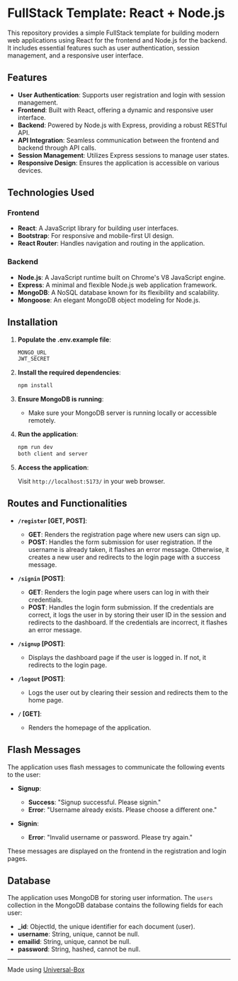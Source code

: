 # FullStack Template: React + Node.js

This repository provides a simple FullStack template for building modern web applications using React for the frontend and Node.js for the backend. It includes essential features such as user authentication, session management, and a responsive user interface.

## Features

- **User Authentication**: Supports user registration and login with session management.
- **Frontend**: Built with React, offering a dynamic and responsive user interface.
- **Backend**: Powered by Node.js with Express, providing a robust RESTful API.
- **API Integration**: Seamless communication between the frontend and backend through API calls.
- **Session Management**: Utilizes Express sessions to manage user states.
- **Responsive Design**: Ensures the application is accessible on various devices.

## Technologies Used

### Frontend

- **React**: A JavaScript library for building user interfaces.
- **Bootstrap**: For responsive and mobile-first UI design.
- **React Router**: Handles navigation and routing in the application.

### Backend

- **Node.js**: A JavaScript runtime built on Chrome's V8 JavaScript engine.
- **Express**: A minimal and flexible Node.js web application framework.
- **MongoDB**: A NoSQL database known for its flexibility and scalability.
- **Mongoose**: An elegant MongoDB object modeling for Node.js.

## Installation
1. **Populate the .env.example file**:

   ```bash
   MONGO_URL
   JWT_SECRET
   ```

2. **Install the required dependencies**:

   ```bash
   npm install
   ```

3. **Ensure MongoDB is running**:
   - Make sure your MongoDB server is running locally or accessible remotely.

4. **Run the application**:

   ```bash
   npm run dev
   both client and server
   ```

5. **Access the application**:

   Visit `http://localhost:5173/` in your web browser.

## Routes and Functionalities

- **`/register` [GET, POST]**:
  - **GET**: Renders the registration page where new users can sign up.
  - **POST**: Handles the form submission for user registration. If the username is already taken, it flashes an error message. Otherwise, it creates a new user and redirects to the login page with a success message.

- **`/signin` [POST]**:
  - **GET**: Renders the login page where users can log in with their credentials.
  - **POST**: Handles the login form submission. If the credentials are correct, it logs the user in by storing their user ID in the session and redirects to the dashboard. If the credentials are incorrect, it flashes an error message.

- **`/signup` [POST]**:
  - Displays the dashboard page if the user is logged in. If not, it redirects to the login page.

- **`/logout` [POST]**:
  - Logs the user out by clearing their session and redirects them to the home page.

- **`/` [GET]**:
  - Renders the homepage of the application.

## Flash Messages

The application uses flash messages to communicate the following events to the user:

- **Signup**:
  - **Success**: "Signup successful. Please signin."
  - **Error**: "Username already exists. Please choose a different one."
  
- **Signin**:
  - **Error**: "Invalid username or password. Please try again."

These messages are displayed on the frontend in the registration and login pages.

## Database

The application uses MongoDB for storing user information. The `users` collection in the MongoDB database contains the following fields for each user:

- **_id**: ObjectId, the unique identifier for each document (user).
- **username**: String, unique, cannot be null.
- **emailid**: String, unique, cannot be null.
- **password**: String, hashed, cannot be null.

---

Made using [Universal-Box](https://github.com/Abhishek-Mallick/universal-box)


